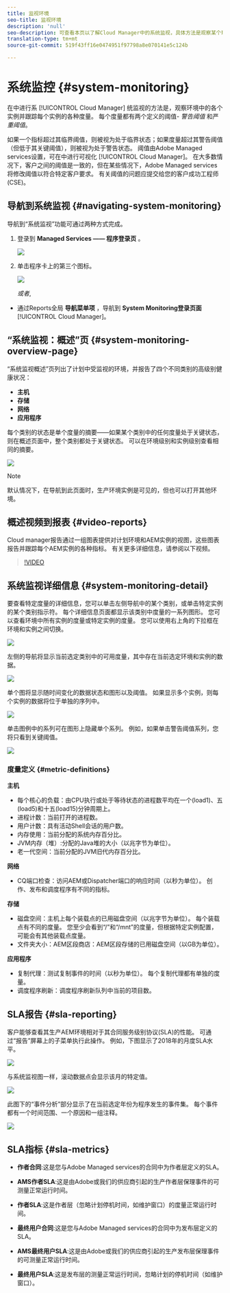 ```yaml
---
title: 监视环境
seo-title: 监视环境
description: 'null'
seo-description: 可查看本页以了解Cloud Manager中的系统监视，具体方法是观察某个环境中的各个实例并跟踪每个实例的各种指标。
translation-type: tm+mt
source-git-commit: 519f43ff16e0474951f97798a8e070141e5c124b

---
```



# 系统监控 {#system-monitoring}

在中进行系 [!UICONTROL Cloud Manager] 统监视的方法是，观察环境中的各个实例并跟踪每个实例的各种度量。 每个度量都有两个定义的阈值- *警告阈值* 和严 *重阈值*。

如果一个指标超过其临界阈值，则被视为处于临界状态；如果度量超过其警告阈值（但低于其关键阈值），则被视为处于警告状态。 阈值由Adobe Managed services设置，可在中进行可视化 [!UICONTROL Cloud Manager]。 在大多数情况下，客户之间的阈值是一致的，但在某些情况下，Adobe Managed services将修改阈值以符合特定客户要求。 有关阈值的问题应提交给您的客户成功工程师(CSE)。

## 导航到系统监视 {#navigating-system-monitoring}

导航到“系统监视”功能可通过两种方式完成。

1. 登录到 **Managed Services —— 程序登录页** 。

   ![](assets/ProgramLanding.png)

1. 单击程序卡上的第三个图标。

   ![](assets/program-card.png)

   *或者*,

* 通过Reports全局 **导航菜单项** ，导航到 **System Monitoring登录页面**[!UICONTROL Cloud Manager]。


## “系统监视：概述”页 {#system-monitoring-overview-page}

“系统监视概述”页列出了计划中受监视的环境，并报告了四个不同类别的高级别健康状况：

* **主机**
* **存储**
* **网络**
* **应用程序**

每个类别的状态是单个度量的摘要——如果某个类别中的任何度量处于关键状态，则在概述页面中，整个类别都处于关键状态。 可以在环境级别和实例级别查看相同的摘要。

![](assets/Reports.png)

>[!NOTE]
>
>默认情况下，在导航到此页面时，生产环境实例是可见的，但也可以打开其他环境。

## 概述视频到报表 {#video-reports}

Cloud manager报告通过一组图表提供对计划环境和AEM实例的视图，这些图表报告并跟踪每个AEM实例的各种指标。
有关更多详细信息，请参阅以下视频。

>[!VIDEO](https://video.tv.adobe.com/v/26315/?captions=chi_hans)

## 系统监视详细信息 {#system-monitoring-detail}

要查看特定度量的详细信息，您可以单击左侧导航中的某个类别，或单击特定实例的某个类别指示符。 每个详细信息页面都显示该类别中度量的一系列图形。 您可以查看环境中所有实例的度量或特定实例的度量。 您可以使用右上角的下拉框在环境和实例之间切换。

![](assets/System_Monitoring1.png)

左侧的导航将显示当前选定类别中的可用度量，其中存在当前选定环境和实例的数据。

![](assets/System_Monitoring2.png)

单个图将显示随时间变化的数据状态和图形以及阈值。 如果显示多个实例，则每个实例的数据将位于单独的序列中。

![](assets/Monitoring_Graphs1.png)

单击图例中的系列可在图形上隐藏单个系列。
例如，如果单击警告阈值系列，您将只看到关键阈值。

![](assets/Monitoring_Graphs2.png)

### 度量定义 {#metric-definitions}

**主机**

* 每个核心的负载：由CPU执行或处于等待状态的进程数平均在一个(load1)、五(load5)和十五(load15)分钟周期上。
* 进程计数：当前打开的进程数。
* 用户计数：具有活动Shell会话的用户数。
* 内存使用：当前分配的系统内存百分比。
* JVM内存（堆）:分配的Java堆的大小（以兆字节为单位）。
* 老一代空间：当前分配的JVM旧代内存百分比。

**网络**

* CQ端口检查：访问AEM或Dispatcher端口的响应时间（以秒为单位）。 创作、发布和调度程序有不同的指标。

**存储**

* 磁盘空间：主机上每个装载点的已用磁盘空间（以兆字节为单位）。 每个装载点有不同的度量。 您至少会看到“/”和“/mnt”的度量，但根据特定实例配置，可能会有其他装载点度量。
* 文件夹大小：AEM区段商店：AEM区段存储的已用磁盘空间（以GB为单位）。

**应用程序**

* 复制代理：测试复制事件的时间（以秒为单位）。 每个复制代理都有单独的度量。
* 调度程序刷新：调度程序刷新队列中当前的项目数。

## SLA报告 {#sla-reporting}

客户能够查看其生产AEM环境相对于其合同服务级别协议(SLA)的性能。 可通过“报告”屏幕上的子菜单执行此操作。
例如，下图显示了2018年的月度SLA水平。

![](assets/sla-reporting1.png)

与系统监视图一样，滚动数据点会显示该月的特定值。

![](assets/sla-reporting2.png)

此图下的“事件分析”部分显示了在当前选定年份为程序发生的事件集。 每个事件都有一个时间范围、一个原因和一组注释。

![](assets/sla-reporting3.png)

## SLA指标 {#sla-metrics}

* **作者合同**:这是您与Adobe Managed services的合同中为作者层定义的SLA。

* **AMS作者SLA**:这是由Adobe或我们的供应商引起的生产作者层保理事件的可测量正常运行时间。

* **作者SLA**:这是作者层（忽略计划停机时间，如维护窗口）的度量正常运行时间。

* **最终用户合同**:这是您与Adobe Managed services的合同中为发布层定义的SLA。

* **AMS最终用户SLA**:这是由Adobe或我们的供应商引起的生产发布层保理事件的可测量正常运行时间。

* **最终用户SLA**:这是发布层的测量正常运行时间，忽略计划的停机时间（如维护窗口）。